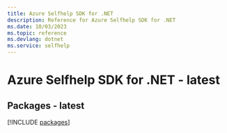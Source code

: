 ```yaml
---
title: Azure Selfhelp SDK for .NET
description: Reference for Azure Selfhelp SDK for .NET
ms.date: 10/03/2023
ms.topic: reference
ms.devlang: dotnet
ms.service: selfhelp
---
```

# Azure Selfhelp SDK for .NET - latest
## Packages - latest
[!INCLUDE [packages](selfhelp-index.md)]